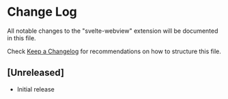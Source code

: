 # Change Log

All notable changes to the "svelte-webview" extension will be documented in this file.

Check [Keep a Changelog](http://keepachangelog.com/) for recommendations on how to structure this file.

## [Unreleased]

- Initial release